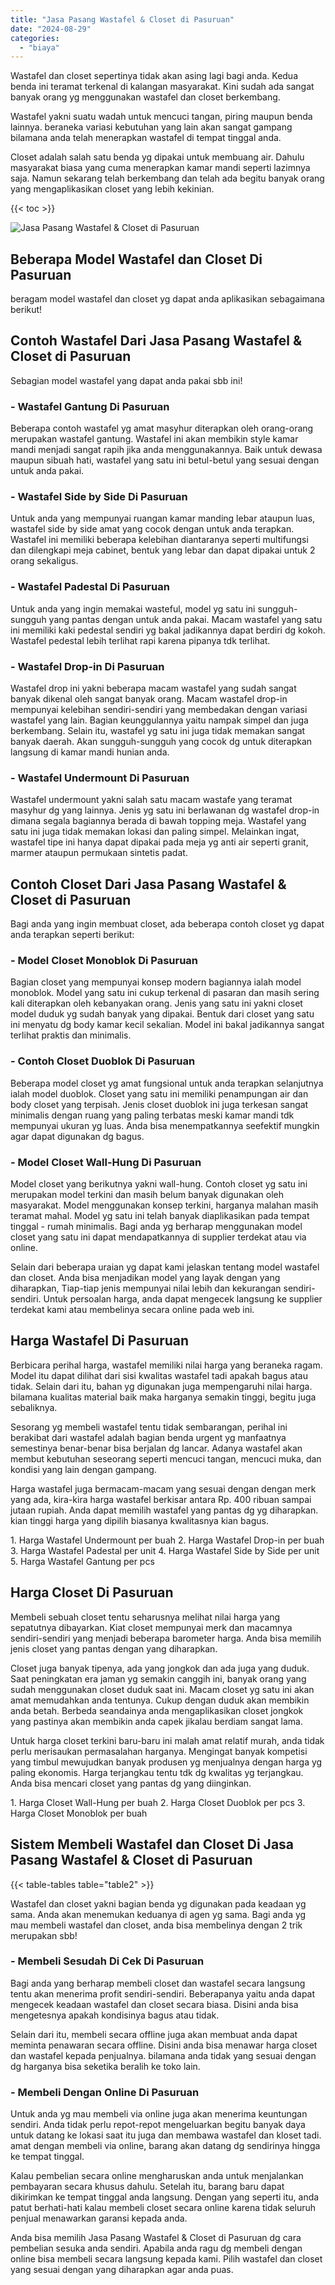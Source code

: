 ```yaml
---
title: "Jasa Pasang Wastafel & Closet di Pasuruan"
date: "2024-08-29"
categories: 
  - "biaya"
---
```


Wastafel dan closet sepertinya tidak akan asing lagi bagi anda. Kedua benda ini teramat terkenal di kalangan masyarakat. Kini sudah ada sangat banyak orang yg menggunakan wastafel dan closet berkembang.

Wastafel yakni suatu wadah untuk mencuci tangan, piring maupun benda lainnya. beraneka variasi kebutuhan yang lain akan sangat gampang bilamana anda telah menerapkan wastafel di tempat tinggal anda.

Closet adalah salah satu benda yg dipakai untuk membuang air. Dahulu masyarakat biasa yang cuma menerapkan kamar mandi seperti lazimnya saja. Namun sekarang telah berkembang dan telah ada begitu banyak orang yang mengaplikasikan closet yang lebih kekinian.

{{< toc >}}

![Jasa Pasang Wastafel & Closet di Pasuruan](/images/wastafel-closet-murah29.png)

## Beberapa Model Wastafel dan Closet Di Pasuruan

beragam model wastafel dan closet yg dapat anda aplikasikan sebagaimana berikut!

## Contoh Wastafel Dari Jasa Pasang Wastafel & Closet di Pasuruan

Sebagian model wastafel yang dapat anda pakai sbb ini!

### \- Wastafel Gantung Di Pasuruan

Beberapa contoh wastafel yg amat masyhur diterapkan oleh orang-orang merupakan wastafel gantung. Wastafel ini akan membikin style kamar mandi menjadi sangat rapih jika anda menggunakannya. Baik untuk dewasa maupun sibuah hati, wastafel yang satu ini betul-betul yang sesuai dengan untuk anda pakai.

### \- Wastafel Side by Side Di Pasuruan

Untuk anda yang mempunyai ruangan kamar manding lebar ataupun luas, wastafel side by side amat yang cocok dengan untuk anda terapkan. Wastafel ini memiliki beberapa kelebihan diantaranya seperti multifungsi dan dilengkapi meja cabinet, bentuk yang lebar dan dapat dipakai untuk 2 orang sekaligus.

### \- Wastafel Padestal Di Pasuruan

Untuk anda yang ingin memakai wasteful, model yg satu ini sungguh-sungguh yang pantas dengan untuk anda pakai. Macam wastafel yang satu ini memiliki kaki pedestal sendiri yg bakal jadikannya dapat berdiri dg kokoh. Wastafel pedestal lebih terlihat rapi karena pipanya tdk terlihat.

### \- Wastafel Drop-in Di Pasuruan

Wastafel drop ini yakni beberapa macam wastafel yang sudah sangat banyak dikenal oleh sangat banyak orang. Macam wastafel drop-in mempunyai kelebihan sendiri-sendiri yang membedakan dengan variasi wastafel yang lain. Bagian keunggulannya yaitu nampak simpel dan juga berkembang. Selain itu, wastafel yg satu ini juga tidak memakan sangat banyak daerah. Akan sungguh-sungguh yang cocok dg untuk diterapkan langsung di kamar mandi hunian anda.

### \- Wastafel Undermount Di Pasuruan

Wastafel undermount yakni salah satu macam wastafe yang teramat masyhur dg yang lainnya. Jenis yg satu ini berlawanan dg wastafel drop-in dimana segala bagiannya berada di bawah topping meja. Wastafel yang satu ini juga tidak memakan lokasi dan paling simpel. Melainkan ingat, wastafel tipe ini hanya dapat dipakai pada meja yg anti air seperti granit, marmer ataupun permukaan sintetis padat.

## Contoh Closet Dari Jasa Pasang Wastafel & Closet di Pasuruan

Bagi anda yang ingin membuat closet, ada beberapa contoh closet yg dapat anda terapkan seperti berikut:

### \- Model Closet Monoblok Di Pasuruan

Bagian closet yang mempunyai konsep modern bagiannya ialah model monoblok. Model yang satu ini cukup terkenal di pasaran dan masih sering kali diterapkan oleh kebanyakan orang. Jenis yang satu ini yakni closet model duduk yg sudah banyak yang dipakai. Bentuk dari closet yang satu ini menyatu dg body kamar kecil sekalian. Model ini bakal jadikannya sangat terlihat praktis dan minimalis.

### \- Contoh Closet Duoblok Di Pasuruan

Beberapa model closet yg amat fungsional untuk anda terapkan selanjutnya ialah model duoblok. Closet yang satu ini memiliki penampungan air dan body closet yang terpisah. Jenis closet duoblok ini juga terkesan sangat minimalis dengan ruang yang paling terbatas meski kamar mandi tdk mempunyai ukuran yg luas. Anda bisa menempatkannya seefektif mungkin agar dapat digunakan dg bagus.

### \- Model Closet Wall-Hung Di Pasuruan

Model closet yang berikutnya yakni wall-hung. Contoh closet yg satu ini merupakan model terkini dan masih belum banyak digunakan oleh masyarakat. Model menggunakan konsep terkini, harganya malahan masih teramat mahal. Model yg satu ini telah banyak diaplikasikan pada tempat tinggal - rumah minimalis. Bagi anda yg berharap menggunakan model closet yang satu ini dapat mendapatkannya di supplier terdekat atau via online.

Selain dari beberapa uraian yg dapat kami jelaskan tentang model wastafel dan closet. Anda bisa menjadikan model yang layak dengan yang diharapkan, Tiap-tiap jenis mempunyai nilai lebih dan kekurangan sendiri-sendiri. Untuk persoalan harga, anda dapat mengecek langsung ke supplier terdekat kami atau membelinya secara online pada web ini.

## Harga Wastafel Di Pasuruan

Berbicara perihal harga, wastafel memiliki nilai harga yang beraneka ragam. Model itu dapat dilihat dari sisi kwalitas wastafel tadi apakah bagus atau tidak. Selain dari itu, bahan yg digunakan juga mempengaruhi nilai harga. bilamana kualitas material baik maka harganya semakin tinggi, begitu juga sebaliknya.

Sesorang yg membeli wastafel tentu tidak sembarangan, perihal ini berakibat dari wastafel adalah bagian benda urgent yg manfaatnya semestinya benar-benar bisa berjalan dg lancar. Adanya wastafel akan membut kebutuhan seseorang seperti mencuci tangan, mencuci muka, dan kondisi yang lain dengan gampang.

Harga wastafel juga bermacam-macam yang sesuai dengan dengan merk yang ada, kira-kira harga wastafel berkisar antara Rp. 400 ribuan sampai jutaan rupiah. Anda dapat memilih wastafel yang pantas dg yg diharapkan. kian tinggi harga yang dipilih biasanya kwalitasnya kian bagus.

1\. Harga Wastafel Undermount per buah 2. Harga Wastafel Drop-in per buah 3. Harga Wastafel Padestal per unit 4. Harga Wastafel Side by Side per unit 5. Harga Wastafel Gantung per pcs

## Harga Closet Di Pasuruan

Membeli sebuah closet tentu seharusnya melihat nilai harga yang sepatutnya dibayarkan. Kiat closet mempunyai merk dan macamnya sendiri-sendiri yang menjadi beberapa barometer harga. Anda bisa memilih jenis closet yang pantas dengan yang diharapkan.

Closet juga banyak tipenya, ada yang jongkok dan ada juga yang duduk. Saat peningkatan era jaman yg semakin canggih ini, banyak orang yang sudah menggunakan closet duduk saat ini. Macam closet yg satu ini akan amat memudahkan anda tentunya. Cukup dengan duduk akan membikin anda betah. Berbeda seandainya anda mengaplikasikan closet jongkok yang pastinya akan membikin anda capek jikalau berdiam sangat lama.

Untuk harga closet terkini baru-baru ini malah amat relatif murah, anda tidak perlu merisaukan permasalahan harganya. Mengingat banyak kompetisi yang timbul mewujudkan banyak produsen yg menjualnya dengan harga yg paling ekonomis. Harga terjangkau tentu tdk dg kwalitas yg terjangkau. Anda bisa mencari closet yang pantas dg yang diinginkan.

1\. Harga Closet Wall-Hung per buah 2. Harga Closet Duoblok per pcs 3. Harga Closet Monoblok per buah

## Sistem Membeli Wastafel dan Closet Di Jasa Pasang Wastafel & Closet di Pasuruan

{{< table-tables table="table2" >}}

Wastafel dan closet yakni bagian benda yg digunakan pada keadaan yg sama. Anda akan menemukan keduanya di agen yg sama. Bagi anda yg mau membeli wastafel dan closet, anda bisa membelinya dengan 2 trik merupakan sbb!

### \- Membeli Sesudah Di Cek Di Pasuruan

Bagi anda yang berharap membeli closet dan wastafel secara langsung tentu akan menerima profit sendiri-sendiri. Beberapanya yaitu anda dapat mengecek keadaan wastafel dan closet secara biasa. Disini anda bisa mengetesnya apakah kondisinya bagus atau tidak.

Selain dari itu, membeli secara offline juga akan membuat anda dapat meminta penawaran secara offline. Disini anda bisa menawar harga closet dan wastafel kepada penjualnya. bilamana anda tidak yang sesuai dengan dg harganya bisa seketika beralih ke toko lain.

### \- Membeli Dengan Online Di Pasuruan

Untuk anda yg mau membeli via online juga akan menerima keuntungan sendiri. Anda tidak perlu repot-repot mengeluarkan begitu banyak daya untuk datang ke lokasi saat itu juga dan membawa wastafel dan kloset tadi. amat dengan membeli via online, barang akan datang dg sendirinya hingga ke tempat tinggal.

Kalau pembelian secara online mengharuskan anda untuk menjalankan pembayaran secara khusus dahulu. Setelah itu, barang baru dapat dikirimkan ke tempat tinggal anda langsung. Dengan yang seperti itu, anda patut berhati-hati kalau membeli closet secara online karena tidak seluruh penjual menawarkan garansi kepada anda.

Anda bisa memilih Jasa Pasang Wastafel & Closet di Pasuruan dg cara pembelian sesuka anda sendiri. Apabila anda ragu dg membeli dengan online bisa membeli secara langsung kepada kami. Pilih wastafel dan closet yang sesuai dengan yang diharapkan agar anda puas.
